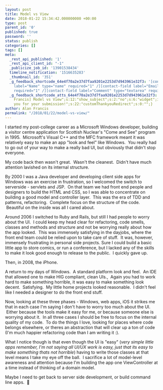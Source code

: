 ```yaml
---
layout: post
title: Model vs View
date: 2018-01-22 15:34:42.000000000 +00:00
type: post
parent_id: '0'
published: true
password: ''
status: publish
categories: []
tags: []
meta:
  _rest_api_published: '1'
  _rest_api_client_id: "-1"
  _publicize_job_id: '13901538434'
  timeline_notification: '1516635283'
  _thumbnail_id: '351'
  _g_feedback_shortcode_64e4f70a2e37d7faa9201e2253d7d943961e32f3: '[contact-field
    label="Name" type="name" required="1" /][contact-field label="Email" type="email"
    required="1" /][contact-field label="Comment" type="textarea" required="1" /]'
  _g_feedback_shortcode_atts_64e4f70a2e37d7faa9201e2253d7d943961e32f3: a:9:{s:2:"to";s:30:"acf+wordpress@alancfrancis.com";s:7:"subject";s:28:"[Alan
    Francis] Model vs View";s:12:"show_subject";s:2:"no";s:6:"widget";i:0;s:2:"id";i:349;s:18:"submit_button_text";s:6:"Submit";s:14:"customThankyou";s:0:"";s:21:"customThankyouMessage";s:30:"Thank
    you for your submission!";s:22:"customThankyouRedirect";s:0:"";}
author: Alan Francis
permalink: "/2018/01/22/model-vs-view/"
---
```

I started my post-college career as a Microsoft Windows developer, building a visitor centre application for Scottish Nuclear's "Come and See" program in 1995.  Microsoft's Visual C++ and the MFC framework meant it was relatively easy to make an app "look and feel" like Windows.  You really had to go out of your way to make a really bad UI, but obviously that didn't stop everyone.

My code back then wasn't great.  Wasn't the cleanest.  Didn't have much attention lavished on its internal structure.

By 2000 I was a Java developer and developing client side apps for Windows was an exercise in frustration, so I welcomed the switch to serverside - servlets and JSP.  On that team we had front end people and designers to build the HTML and CSS, so I was able to concentrate on building a good model and controller layer.  This was the era of TDD and patterns, refactoring.  Complete focus on the structure of the code.  Beautiful on the inside was all I cared about.

Around 2006 I switched to Ruby and Rails, but still I had people to worry about the UI.  I could keep my head clear for refactoring, code smells, classes and methods and structure and not be worrying really about how the app looked.  This was immensely satisfying in the dayjobs, where the front end team could be relied upon to take care of stuff.  It was, however, immensely frustrating in personal side projects. Sure I could build a basic little app to store comics, or run a conference, but I lacked any of the skills to make it look good enough to release to the public.  I quickly gave up.

Then, in 2008, the iPhone.

A return to my days of Windows.  A standard platform look and feel.  An IDE that allowed one to make HIG compliant, clean UIs.,  Again you had to work hard to make something horrible, it was easy to make something look decent.  Satisfying.  My little home projects looked reasonable.  I didn't feel like I needed a designer to do the front end stuff.

Now, looking at these three phases - Windows, web apps, iOS it strikes me that in each case I'm saying I don't have to worry too much about the UI.  Either because the tools make it easy for me, or because someone else is worrying about it.  In all three cases I should be free to focus on the internal quality of my code.  To do the things I love, looking for places where code belongs elsewhere, or theres an abstraction that will clear up a ton of code (I'm much happier refactoring code than I am writing it :).

What I notice though is that even though the UI is "easy" (_very simple little apps remember, I'm not saying all UI/UX work is easy, just that its easy to make something thats not horrible_) having to write those classes at that level means I take my eye off the ball.  I sacrifice a lot of model-level awareness and attention because I'm building the app one ViewController at a time instead of thinking of a domain model.

Maybe I need to get back to server side development, or build command line apps.  🤔
